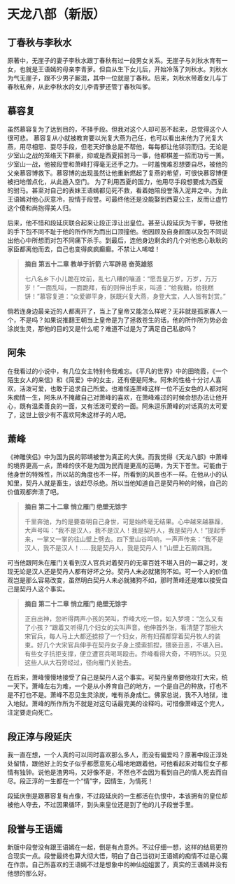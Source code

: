 # 天龙八部（新版）
## 丁春秋与李秋水
原著中，无崖子的妻子李秋水跟丁春秋有过一段男女关系。无崖子与刘秋水育有一女，也就是王语嫣的母亲李青萝。但自从生下女儿后，开始冷落了刘秋水。刘秋水为气无崖子，跟不少男子厮混，其中一位就是丁春秋。后来，刘秋水带着女儿与丁春秋私奔，从此李秋水的女儿李青萝还管丁春秋叫爹。

## 慕容复

虽然慕容复为了达到目的，不择手段。但我对这个人却可恶不起来，总觉得这个人很可悲。
慕容复从小就被教育要以光复大燕为己任，也可以看出来他为了光复大燕，用尽相思、耍尽手段，但老天好像总是不帮他，每每都让他铩羽而归。无论是少室山之战的笼络天下群豪，抑或是西夏招驸马一事，他都棋差一招而功亏一篑。
少室山一战，他被段誉和萧峰打得毫无还手之力。一时羞愧难忍想要自尽，被他的父亲慕容博救下。慕容博的出现虽然让他重新燃起了复燕的希望，可很快慕容博便被扫地僧点化，从此遁入空门。
为了利用西夏的国力，他用尽手段想要成为西夏的驸马。甚至对自己的表妹王语嫣都见死不救，看着她陪段誉落入泥井之中。为此王语嫣对他心灰意冷，投情于段誉。可最终他还是没能娶到西夏公主，反而让虚竹这个傻和尚抱得美人归。

后来，他不惜和段延庆联合起来让段正淳让出皇位。甚至认段延庆为干爹，导致他的手下包不同不耻于他的所作所为而出口顶撞他。他因顾及自身颜面以及包不同说出他心中所想而对包不同痛下杀手。到最后，连他身边剩余的几个对他忠心耿耿的家臣都离他而去，自己也变得疯疯癫癫。不禁让人唏嘘！
> **摘自 第五十二章 教单于折箭 六军辟易 奋英雄怒**
> 
> 七八名乡下小儿跪在坟前，乱七八糟的嚷道：“愿吾皇万岁，万岁，万万岁！”一面乱叫，一面跪拜，有的则伸出手来，叫道：“给我糖，给我糕饼！”慕容复道：“众爱卿平身，朕既兴复大燕，身登大宝，人人皆有封赏。”

倘若连身边最亲近的人都离开了，当上了皇帝又能怎么样呢？无非就是孤家寡人一个，不是吗？如果说推翻王朝当上皇帝是为了拯救苍生的话，他的所作所为势必会涂炭生灵，那他的目的又是什么呢？难道不过是为了满足自己私欲吗？


## 阿朱

在我看过的小说中，有几位女主特别令我难忘。《平凡的世界》中的田晓霞，《一个陌生女人的来信》和《简爱》中的女主，还有便是阿朱。阿朱的性格十分讨人喜欢，活泼可爱，也敢于追求自己所爱。也难怪连萧峰这样一位不近女色的人都对阿朱痴情一生，阿朱从不掩藏自己对萧峰的喜欢，在萧峰难过的时候会想办法让他开心，既有温柔善良的一面，又有活泼可爱的一面。阿朱逗乐萧峰的对话真的太可爱了，这世上很少有不喜欢阿朱这样子的人吧。

## 萧峰
《神雕侠侣》中为国为民的郭靖被誉为真正的大侠。而我觉得《天龙八部》中萧峰的境界更高一点，萧峰的侠不是为国为民而是更高的范畴，为天下苍生。可能由于他身世的特殊性，所以站的角度也不一样，所看到的风景也不一样。在他从小的认知里，契丹人就是畜生，该赶尽杀绝。所以当他知道自己是契丹种的时候，自己的价值观都奔溃了吧。
> **摘自 第二十二章 悄立雁门 绝壁无馀字**
> 
> 千里奔驰，为的是要查明自己身世，可是始终毫无结果。心中越来越暴躁，大声号叫：“我不是汉人，我不是汉人！我是契丹人，我是契丹人！”提起手来，一掌又一掌的往山壁上劈去。四下里山谷鸣响，一声声传来：“我不是汉人，我不是汉人！……我是契丹人，我是契丹人！”山壁上石屑四溅。


可当他跟阿朱在雁门关看到汉人官兵对着契丹的无辜百姓不堪入目的一幕之时，发现无论是汉人还是契丹人都有好坏之分。契丹人未必就猪狗不如。可一个人的价值观岂是那么容易改变，虽然明白契丹人未必就猪狗不如，那时萧峰还是难以接受自己是契丹人这个事实。

> **摘自 第二十二章 悄立雁门 绝壁无馀字**
> 
> 正自出神，忽听得两声小孩的哭叫，乔峰大吃一惊，如入梦境：“怎么又有了小孩？”跟着又听得几个妇女的尖叫声音。他伸首外张，看清楚了那些大宋官兵，每人马上大都还掳掠了一个妇女，所有妇孺都穿着契丹牧人的装束。好几个大宋官兵伸手在契丹女子身上摸索抓揑，猥亵丑恶，不堪入目。有些女子抗拒支撑，便立遭官兵喝骂殴击。乔峰看得大奇，不明所以。只见这些人从大石旁经过，径向雁门关驰去。

在后来，萧峰慢慢地接受了自己是契丹人这个事实。可契丹皇帝要他攻打大宋，统一天下。萧峰左右为难，一个是从小养育自己的地方，一个是自己的种族，打也不是不打也不是。萧峰不忍见生灵涂炭，唯有杀身成仁。佛家总说，我不入地狱，谁入地狱。萧峰的所作所为不就是对这句话最完美的诠释吗。可惜像萧峰这个完人，注定要走向死亡。

## 段正淳与段延庆
我一直在想，一个人真的可以同时喜欢那么多人，而没有偏爱吗？原著中段正淳处处留情，跟他好上的女子似乎都愿意死心塌地地跟着他，可他看起来对每位女子都情有独钟。说他是渣男吗，又好像不是，不然也不会因为看到自己的情人死去而自尽。段正淳的一生都在一个“情”字，因情生，为情死！

段延庆倒是跟慕容复有点像，不过段延庆的一生都活在仇恨中，本该拥有的皇位却被他人夺去，不过因果循环，到头来皇位还是到了他的儿子段誉手里。

## 段誉与王语嫣

新版中段誉没有跟王语嫣在一起，倒是有点意外。不过仔细一想，这样的结局更符合现实一点。段誉最终也算大彻大悟，明白了自己当初对王语嫣的痴情不过是心魔在作祟。自己所喜欢的王语嫣不过是想象中的神仙姐姐罢了，真实的王语嫣并没有他想的那么好。
